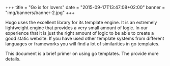 +++
title = "Go is for lovers"
date = "2015-09-17T13:47:08+02:00"
banner = "img/banners/banner-2.jpg"
+++

Hugo uses the excellent library for
its template engine. It is an extremely lightweight engine that provides a very
small amount of logic. In our experience that it is just the right amount of
logic to be able to create a good static website. If you have used other
template systems from different languages or frameworks you will find a lot of
similarities in go templates.

This document is a brief primer on using go templates. The 
provide more details.
